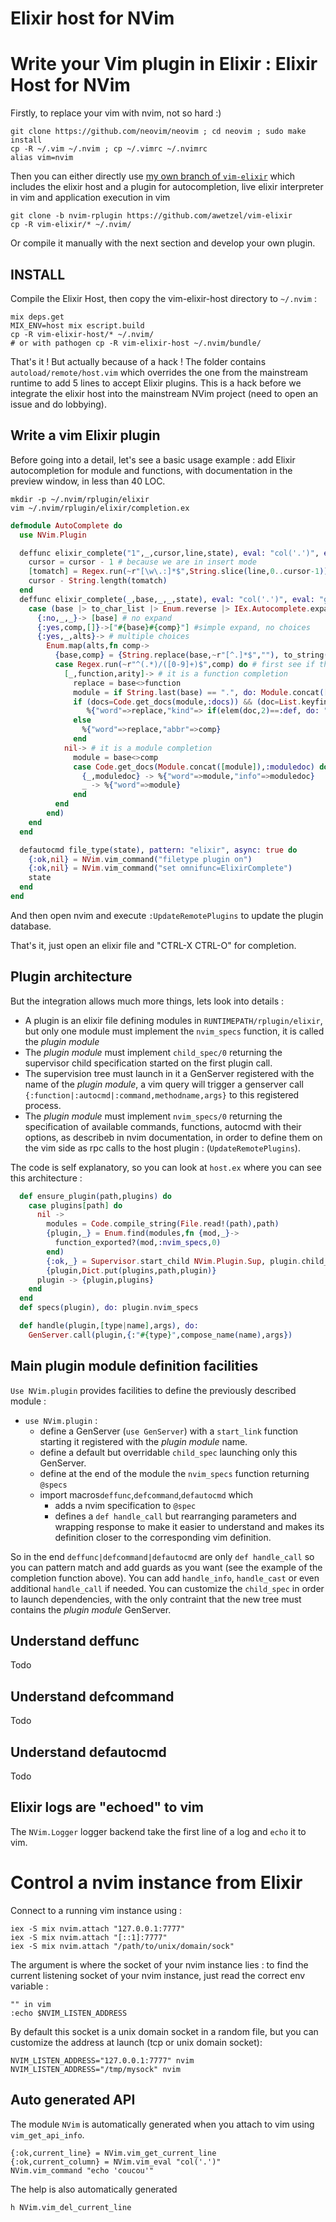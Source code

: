 Elixir host for NVim
====================

# Write your Vim plugin in Elixir : Elixir Host for NVim #

Firstly, to replace your vim with nvim, not so hard :)

```
git clone https://github.com/neovim/neovim ; cd neovim ; sudo make install
cp -R ~/.vim ~/.nvim ; cp ~/.vimrc ~/.nvimrc
alias vim=nvim
```

Then you can either directly use [my own branch of `vim-elixir`](https://github.com/awetzel/vim-elixir/tree/nvim-rplugin) which includes the elixir host and a plugin for autocompletion, live elixir interpreter in vim and application execution in vim 

```
git clone -b nvim-rplugin https://github.com/awetzel/vim-elixir
cp -R vim-elixir/* ~/.nvim/
```

Or compile it manually with the next section and develop your own plugin.

## INSTALL ##

Compile the Elixir Host, then copy the vim-elixir-host directory to `~/.nvim` : 

```
mix deps.get
MIX_ENV=host mix escript.build
cp -R vim-elixir-host/* ~/.nvim/
# or with pathogen cp -R vim-elixir-host ~/.nvim/bundle/
```

That's it ! But actually because of a hack ! The folder contains
`autoload/remote/host.vim` which overrides the one from the
mainstream runtime to add 5 lines to accept Elixir plugins. This
is a hack before we integrate the elixir host into the mainstream
NVim project (need to open an issue and do lobbying).

## Write a vim Elixir plugin ##

Before going into a detail, let's see a basic usage example : add
Elixir autocompletion for module and functions, with documentation in
the preview window, in less than 40 LOC.

```
mkdir -p ~/.nvim/rplugin/elixir
vim ~/.nvim/rplugin/elixir/completion.ex
```

```elixir
defmodule AutoComplete do
  use NVim.Plugin

  deffunc elixir_complete("1",_,cursor,line,state), eval: "col('.')", eval: "getline('.')" do
    cursor = cursor - 1 # because we are in insert mode
    [tomatch] = Regex.run(~r"[\w\.:]*$",String.slice(line,0..cursor-1))
    cursor - String.length(tomatch)
  end
  deffunc elixir_complete(_,base,_,_,state), eval: "col('.')", eval: "getline('.')" do
    case (base |> to_char_list |> Enum.reverse |> IEx.Autocomplete.expand) do
      {:no,_,_}-> [base] # no expand
      {:yes,comp,[]}->["#{base}#{comp}"] #simple expand, no choices
      {:yes,_,alts}-> # multiple choices
        Enum.map(alts,fn comp->
          {base,comp} = {String.replace(base,~r"[^.]*$",""), to_string(comp)}
          case Regex.run(~r"^(.*)/([0-9]+)$",comp) do # first see if these choices are module or function
            [_,function,arity]-> # it is a function completion
              replace = base<>function
              module = if String.last(base) == ".", do: Module.concat([String.slice(base,0..-2)]), else: Kernel
              if (docs=Code.get_docs(module,:docs)) && (doc=List.keyfind(docs,{:"#{function}",elem(Integer.parse(arity),0)},0)) && (docmd=elem(doc,4)) do
                 %{"word"=>replace,"kind"=> if(elem(doc,2)==:def, do: "f", else: "m"), "abbr"=>comp,"info"=>docmd}
              else
                %{"word"=>replace,"abbr"=>comp}
              end
            nil-> # it is a module completion
              module = base<>comp
              case Code.get_docs(Module.concat([module]),:moduledoc) do
                {_,moduledoc} -> %{"word"=>module,"info"=>moduledoc}
                _ -> %{"word"=>module}
              end
          end
        end)
    end
  end

  defautocmd file_type(state), pattern: "elixir", async: true do
    {:ok,nil} = NVim.vim_command("filetype plugin on")
    {:ok,nil} = NVim.vim_command("set omnifunc=ElixirComplete")
    state
  end
end
```

And then open nvim and execute `:UpdateRemotePlugins` to update the plugin database. 

That's it, just open an elixir file and "CTRL-X CTRL-O" for completion. 

## Plugin architecture ##

But the integration allows much more things, lets look into
details : 

- A plugin is an elixir file defining modules in
  `RUNTIMEPATH/rplugin/elixir`, but only one module must implement
  the `nvim_specs` function, it is called the _plugin module_
- The _plugin module_ must implement `child_spec/0` returning the
  supervisor child specification started on the first plugin call.
- The supervision tree must launch in it a GenServer registered
  with the name of the _plugin module_, a vim query will trigger a
  genserver call `{:function|:autocmd|:command,methodname,args}`
  to this registered process.
- The _plugin module_ must implement `nvim_specs/0` returning the
  specification of available commands, functions, autocmd with
  their options, as describeb in nvim documentation, in order to
  define them on the vim side as rpc calls to the host plugin :
  (`UpdateRemotePlugins`).

The code is self explanatory, so you can look at `host.ex` where
you can see this architecture :

```elixir
  def ensure_plugin(path,plugins) do
    case plugins[path] do
      nil -> 
        modules = Code.compile_string(File.read!(path),path)
        {plugin,_} = Enum.find(modules,fn {mod,_}->
          function_exported?(mod,:nvim_specs,0)
        end)
        {:ok,_} = Supervisor.start_child NVim.Plugin.Sup, plugin.child_spec
        {plugin,Dict.put(plugins,path,plugin)}
      plugin -> {plugin,plugins}
    end
  end
  def specs(plugin), do: plugin.nvim_specs

  def handle(plugin,[type|name],args), do:
    GenServer.call(plugin,{:"#{type}",compose_name(name),args})
```

## Main plugin module definition facilities ##

`Use NVim.plugin` provides facilities to define the previously described module : 

- `use NVim.plugin` :
  - define a GenServer (`use GenServer`) with a `start_link`
    function starting it registered with the _plugin module_ name.
  - define a default but overridable `child_spec` launching only
    this GenServer.
  - define at the end of the module the `nvim_specs` function returning `@specs`
  - import macros`deffunc`,`defcommand`,`defautocmd` which
    - adds a nvim specification to `@spec`
    - defines a `def handle_call` but rearranging parameters and
      wrapping response to make it easier to understand and makes
      its definition closer to the corresponding vim definition.

So in the end `deffunc|defcommand|defautocmd` are only `def
handle_call` so you can pattern match and add guards as you want
(see the example of the completion function above). You can add
`handle_info`, `handle_cast` or even additional `handle_call` if
needed.  You can customize the `child_spec` in order to launch
dependencies, with the only contraint that the new tree must
contains the _plugin module_ GenServer.

## Understand deffunc ##

Todo

## Understand defcommand ##

Todo

## Understand defautocmd ##

Todo

## Elixir logs are "echoed" to vim ##

The `NVim.Logger` logger backend take the first line of a log and `echo` it
to vim.

# Control a nvim instance from Elixir #

Connect to a running vim instance using : 

```
iex -S mix nvim.attach "127.0.0.1:7777"
iex -S mix nvim.attach "[::1]:7777"
iex -S mix nvim.attach "/path/to/unix/domain/sock"
```

The argument is where the socket of your nvim instance lies : to
find the current listening socket of your nvim instance, just
read the correct env variable :

```
"" in vim 
:echo $NVIM_LISTEN_ADDRESS
```

By default this socket is a unix domain socket in a random file,
but you can customize the address at launch (tcp or unix domain socket):

```
NVIM_LISTEN_ADDRESS="127.0.0.1:7777" nvim
NVIM_LISTEN_ADDRESS="/tmp/mysock" nvim
```

## Auto generated API ##

The module `NVim` is automatically generated when you attach to
vim using `vim_get_api_info`. 

```
{:ok,current_line} = NVim.vim_get_current_line
{:ok,current_column} = NVim.vim_eval "col('.')"
NVim.vim_command "echo 'coucou'"
```

The help is also automatically generated

```
h NVim.vim_del_current_line
```


